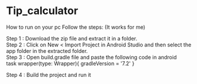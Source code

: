 # Tip_calculator

How to run on your pc
Follow the steps:
(It works for me)

Step 1 : Download the zip file and extract it in a folder. <br>
Step 2 : Click on New < Import Project in Android Studio and then select the app folder in the extracted folder. <br>
Step 3 : Open build.gradle file and paste the following code in android <br>
          task wrapper(type: Wrapper){
             gradleVersion = '7.2'
           }
           
Step 4 : Build the project and run it 
